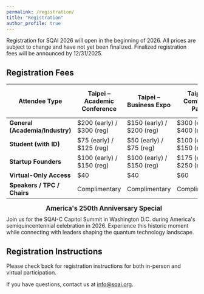 ```yaml
---
permalink: /registration/
title: "Registration"
author_profile: true
---
```


Registration for SQAI 2026 will open in the beginning of 2026.
All prices are subject to change and have not yet been finalized. Finalized registration fees will be announced by 12/31/2025.

## Registration Fees

| **Attendee Type**               | **Taipei – Academic Conference** | **Taipei – Business Expo**  | **Taipei – Combined Pass**  | **Washington DC – Gov/Business Panel** |
| ------------------------------- | -------------------------------- | --------------------------- | --------------------------- | -------------------------------------- |
| **General (Academia/Industry)** | $200 (early) / $300 (reg)      | $150 (early) / $200 (reg) | $300 (early) / $400 (reg) | $100 (early) / $150 (reg)            |
| **Student (with ID)**           | $75 (early) / $125 (reg)       | $50 (early) / $75 (reg)   | $100 (early) / $150 (reg) | $50 (early) / $75 (reg)              |
| **Startup Founders**            | $100 (early) / $150 (reg)      | $100 (early) / $150 (reg) | $175 (early) / $250 (reg) | $75 (early) / $100 (reg)             |
| **Virtual-Only Access**         | $40                             | $40                        | $60                        | $30                                   |
| **Speakers / TPC / Chairs**     | Complimentary                    | Complimentary               | Complimentary               | Complimentary                          |

<div class="america250-notice">
  <div style="display: flex; align-items: center; justify-content: center; margin-bottom: 10px;">
    <i class="fas fa-flag-usa" style="font-size: 1.3em; margin-right: 10px;"></i>
    <span style="font-size: 1.2em; font-weight: bold;">America's 250th Anniversary Special</span>
  </div>
  <p style="margin: 0;">
    Join us for the SQAI-C Capitol Summit in Washington D.C. during America's semiquincentennial celebration in 2026. Experience this historic moment while connecting with leaders shaping the quantum technology landscape.
  </p>
</div>

## Registration Instructions

Please check back for registration instructions for both in-person and virtual participation.

If you have questions, contact us at [info@sqai.org](mailto:info@sqai.org).
